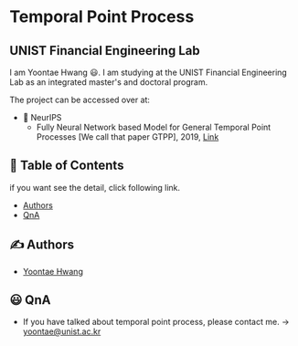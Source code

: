 
# Temporal Point Process
## UNIST Financial Engineering Lab 

I am Yoontae Hwang 😃. I am studying at the UNIST Financial Engineering Lab as an integrated master's and doctoral program.


The project can be accessed over at:
  - 🏁 NeurIPS
    - Fully Neural Network based Model for General Temporal Point Processes [We call that paper GTPP], 2019, [Link](https://paperswithcode.com/paper/fully-neural-network-based-model-for-general) 
    

## 📝 Table of Contents

if you want see the detail, click following link.
- [Authors](#authors)
- [QnA](#QnA)


## ✍️ Authors <a name = "authors"></a>
- [Yoontae Hwang](https://www.notion.so/unist-felab/Yoontae-Hwang-9b1c43d6b1924d39a7940764fd0420b7) 


## 😃 QnA <a name = "QnA"></a>
- If you have talked about temporal point process, please contact me. -> yoontae@unist.ac.kr
